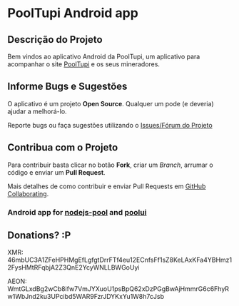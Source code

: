 # PoolTupi Android app #
 
## Descrição do Projeto ##

Bem vindos ao aplicativo Android da PoolTupi, um aplicativo para acompanhar o site [PoolTupi](https://pooltupi.com/#/home) e os seus mineradores.  

## Informe Bugs e Sugestões ##

O aplicativo é um projeto **Open Source**. Qualquer um pode (e deveria) ajudar a melhorá-lo.

Reporte bugs ou faça sugestões utilizando o [Issues/Fórum do Projeto](https://github.com/nachigo/PoolTupiAndroidApp/issues)

## Contribua com o Projeto ##

Para contribuir basta clicar no botão **Fork**, criar um *Branch*, arrumar o código e enviar um **Pull Request**.

Mais detalhes de como contribuir e enviar Pull Requests em [GitHub Collaborating](https://help.github.com/categories/63/articles).

### Android app for [nodejs-pool](https://github.com/Snipa22/nodejs-pool) and [poolui](https://github.com/miziel/poolui) ###

## Donations? :P ##

XMR: 46mbUC3A1ZFeHPHMgEfLgfgtDrrFTf4eu12ECnfsFf1sZ8KeLAxKFa4YBHmz12FysHMtRFqbjA2Z3QnE2YcyWNLLBWGoUyi

AEON: WmtGLxdBg2wCb8ifw7VmJYXuoU1psBpQ62xDzPGgBwAjHmmrG6c6FhyRw1WbJnd2ku3UPcibd5WAR9FzrJDYKxYu1W8h7cJsb
